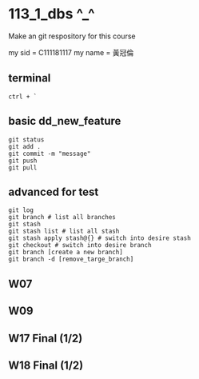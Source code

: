 # 113_1_dbs ^_^

Make an git respository for this course

my sid = C111181117
my name = 黃冠倫

## terminal

```
ctrl + `
```

## basic dd_new_feature

```
git status
git add .
git commit -m "message"
git push
git pull
```

## advanced for test

```
git log
git branch # list all branches
git stash
git stash list # list all stash 
git stash apply stash@{} # switch into desire stash
git checkout # switch into desire branch
git branch [create a new branch]
git branch -d [remove_targe_branch]
```
## W07

## W09

## W17 Final (1/2)
## W18 Final (1/2)
